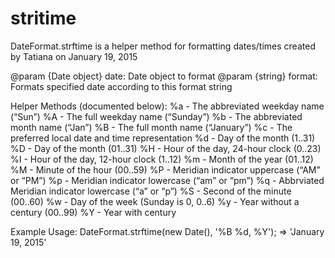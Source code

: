 # stritime


DateFormat.strftime is a helper method for formatting dates/times
created by Tatiana on January 19, 2015

@param {Date object} date: Date object to format
@param {string} format: Formats specified date according to this format string

Helper Methods (documented below):
 %a - The abbreviated weekday name (“Sun”)
 %A - The full weekday name (“Sunday”)
 %b - The abbreviated month name (“Jan”)
 %B - The full month name (“January”)
 %c - The preferred local date and time representation
 %d - Day of the month (1..31)
 %D - Day of the month (01..31)
 %H - Hour of the day, 24-hour clock (0..23)
 %I - Hour of the day, 12-hour clock (1..12)
 %m - Month of the year (01..12)
 %M - Minute of the hour (00..59)
 %P - Meridian indicator uppercase (“AM” or “PM”)
 %p - Meridian indicator lowercase (“am” or “pm”)
 %q - Abbrviated Meridian indicator lowercase (“a” or “p”)
 %S - Second of the minute (00..60)
 %w - Day of the week (Sunday is 0, 0..6)
 %y - Year without a century (00..99)
 %Y - Year with century


Example Usage:
 DateFormat.strftime(new Date(), '%B %d, %Y');
 => 'January 19, 2015'
